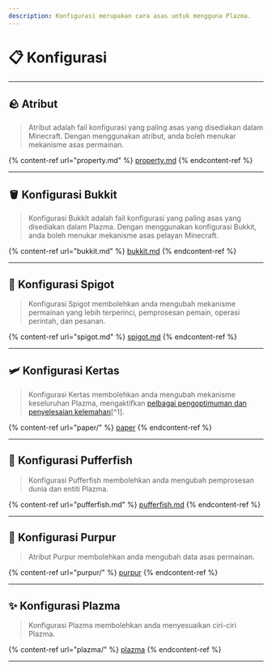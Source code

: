 ```yaml
---
description: Konfigurasi merupakan cara asas untuk mengguna Plazma.
---
```


# 📋 Konfigurasi

***

## 🪨 Atribut <a href="#id-1" id="id-1"></a>

> Atribut adalah fail konfigurasi yang paling asas yang disediakan dalam Minecraft.
> Dengan menggunakan atribut, anda boleh menukar mekanisme asas permainan.

{% content-ref url="property.md" %}
[property.md](property.md)
{% endcontent-ref %}

***

## 🪣 Konfigurasi Bukkit <a href="#id-2" id="id-2"></a>

> Konfigurasi Bukkit adalah fail konfigurasi yang paling asas yang disediakan dalam Plazma.
> Dengan menggunakan konfigurasi Bukkit, anda boleh menukar mekanisme asas pelayan Minecraft.

{% content-ref url="bukkit.md" %}
[bukkit.md](bukkit.md)
{% endcontent-ref %}

***

## 🚰 Konfigurasi Spigot <a href="#id-3" id="id-3"></a>

> Konfigurasi Spigot membolehkan anda mengubah mekanisme permainan yang lebih terperinci, pemprosesan pemain, operasi perintah, dan pesanan.

{% content-ref url="spigot.md" %}
[spigot.md](spigot.md)
{% endcontent-ref %}

***

## 🛩️ Konfigurasi Kertas <a href="#id-4" id="id-4"></a>

> Konfigurasi Kertas membolehkan anda mengubah mekanisme keseluruhan Plazma, mengaktifkan [pelbagai pengoptimuman dan penyelesaian kelemahan](#user-content-fn-1)[^1].

{% content-ref url="paper/" %}
[paper](paper/)
{% endcontent-ref %}

***

## 🐡 Konfigurasi Pufferfish <a href="#id-6" id="id-6"></a>

> Konfigurasi Pufferfish membolehkan anda mengubah pemprosesan dunia dan entiti Plazma.

{% content-ref url="pufferfish.md" %}
[pufferfish.md](pufferfish.md)
{% endcontent-ref %}

***

## 🦑 Konfigurasi Purpur <a href="#id-7" id="id-7"></a>

> Atribut Purpur membolehkan anda mengubah data asas permainan.

{% content-ref url="purpur/" %}
[purpur](purpur/)
{% endcontent-ref %}

***

## ✨ Konfigurasi Plazma <a href="#id-8" id="id-8"></a>

> Konfigurasi Plazma membolehkan anda menyesuaikan ciri-ciri Plazma.

{% content-ref url="plazma/" %}
[plazma](plazma/)
{% endcontent-ref %}

***
